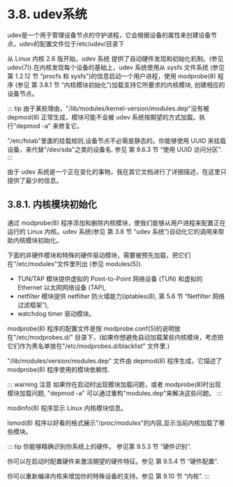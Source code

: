 # 3.8. udev系统

udev是一个用于管理设备节点的守护进程，它会根据设备的属性来创建设备节点，udev的配置文件位于/etc/udev/目录下

从 Linux 内核 2.6 版开始，udev 系统 提供了自动硬件发现和初始化机制。(参见 udev(7)).在内核发现每个设备的基础上，udev 系统使用从 sysfs 文件系统 (参见 第 1.2.12 节 “procfs 和 sysfs”)的信息启动一个用户进程，使用 modprobe(8) 程序 (参见 第 3.8.1 节 “内核模块初始化”)加载支持它所要求的内核模块, 创建相应的设备节点。

::: tip
由于某些理由，"/lib/modules/kernel-version/modules.dep"没有被 depmod(8) 正常生成，模块可能不会被 udev 系统按期望的方式加载。执行"depmod -a" 来修复它。

"/etc/fstab"里面的挂载规则,设备节点不必需是静态的。你能够使用 UUID 来挂载设备，来代替"/dev/sda"之类的设备名. 参见 第 9.6.3 节 “使用 UUID 访问分区”.
:::

由于 udev 系统是一个正在变化的事物，我在其它文档进行了详细描述，在这里只提供了最少的信息。

## 3.8.1. 内核模块初始化

通过 modprobe(8) 程序添加和删除内核模块，使我们能够从用户进程来配置正在运行的 Linux 内核。udev 系统(参见 第 3.8 节 “udev 系统”)自动化它的调用来帮助内核模块初始化。

下面的非硬件模块和特殊的硬件驱动模块，需要被预先加载，把它们在"/etc/modules"文件里列出 (参见 modules(5)).

- TUN/TAP 模块提供虚拟的 Point-to-Point 网络设备 (TUN) 和虚拟的 Ethernet 以太网网络设备 (TAP),
- netfilter 模块提供 netfilter 防火墙能力(iptables(8), 第 5.6 节 “Netfilter 网络过滤框架”),
- watchdog timer 驱动模块。

modprobe(8) 程序的配置文件是按 modprobe.conf(5)的说明放在"/etc/modprobes.d/" 目录下，(如果你想避免自动加载某些内核模块，考虑把它们作为黑名单放在"/etc/modprobes.d/blacklist" 文件里.)

"/lib/modules/version/modules.dep" 文件由 depmod(8) 程序生成，它描述了 modprobe(8) 程序使用的模块依赖性.

::: warning 注意
如果你在启动时出现模块加载问题，或者 modprobe(8)时出现模块加载问题, "depmod -a" 可以通过重构"modules.dep"来解决这些问题。
:::

modinfo(8) 程序显示 Linux 内核模块信息。

lsmod(8) 程序以好看的格式展示"/proc/modules"的内容,显示当前内核加载了哪些模块。

::: tip
你能够精确识别你系统上的硬件。 参见第 9.5.3 节 “硬件识别”.

你可以在启动时配置硬件来激活期望的硬件特征。参见 第 9.5.4 节 “硬件配置”.

你可以重新编译内核来增加你的特殊设备的支持。参见 第 9.10 节 “内核”.
:::
